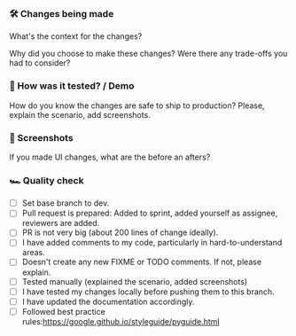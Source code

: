 ### 🛠 Changes being made

What's the context for the changes?

Why did you choose to make these changes? Were there any trade-offs you had to consider?

### 🧪 How was it tested? / Demo

How do you know the changes are safe to ship to production? Please, explain the scenario, add screenshots.

### 📸 Screenshots

If you made UI changes, what are the before an afters?

### 🏎 Quality check

- [ ]  Set base branch to dev.
- [ ]  Pull request is prepared: Added to sprint, added yourself as assignee, reviewers are added.
- [ ]  PR is not very big (about 200 lines of change ideally).
- [ ]  I have added comments to my code, particularly in hard-to-understand areas.
- [ ]  Doesn't create any new FIXME or TODO comments. If not, please explain.
- [ ]  Tested manually (explained the scenario, added screenshots)
- [ ]  I have tested my changes locally before pushing them to this branch.
- [ ]  I have updated the documentation accordingly.
- [ ]  Followed best practice rules:https://google.github.io/styleguide/pyguide.html
